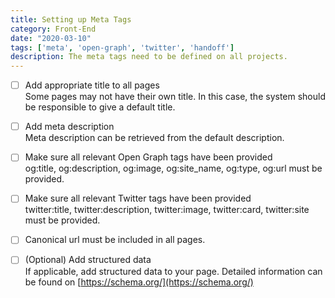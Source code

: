 ```yaml
---
title: Setting up Meta Tags
category: Front-End
date: "2020-03-10"
tags: ['meta', 'open-graph', 'twitter', 'handoff']
description: The meta tags need to be defined on all projects.
---
```


- [ ] Add appropriate title to all pages  
Some pages may not have their own title. In this case, the system should be responsible to give a default title. 

- [ ] Add meta description  
Meta description can be retrieved from the default description.

- [ ] Make sure all relevant Open Graph tags have been provided  
og:title, og:description, og:image, og:site_name, og:type, og:url must be provided. 

- [ ] Make sure all relevant Twitter tags have been provided  
twitter:title, twitter:description, twitter:image, twitter:card, twitter:site must be provided.  

- [ ] Canonical url must be included in all pages.

- [ ] (Optional) Add structured data  
If applicable, add structured data to your page. Detailed information can be found on [https://schema.org/](https://schema.org/)

